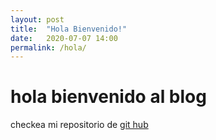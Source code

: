 ```yaml
---
layout: post
title:  "Hola Bienvenido!"
date:   2020-07-07 14:00
permalink: /hola/
---
```

<h1 style="text-align: justify;">hola bienvenido al blog</h1>

checkea mi repositorio de [git hub][git-hub]

[git-hub]: https://github.com/developmentMen/
